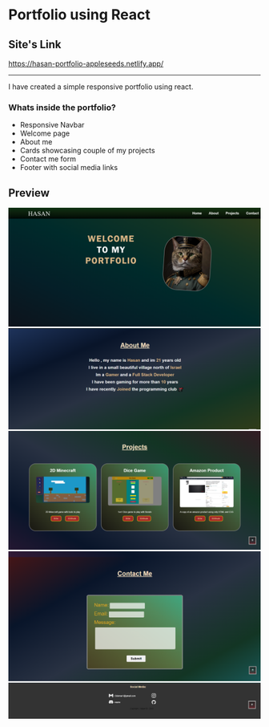 # Portfolio using React

## Site's Link

https://hasan-portfolio-appleseeds.netlify.app/

---

I have created a simple responsive portfolio using react.

### Whats inside the portfolio?

- Responsive Navbar
- Welcome page
- About me
- Cards showcasing couple of my projects
- Contact me form
- Footer with social media links

## Preview

![Alt text](preview-of-my-page/image.png)
![Alt text](./preview-of-my-page/image-1.png)
![Alt text](./preview-of-my-page/image-2.png)
![Alt text](./preview-of-my-page/image-3.png)
![Alt text](./preview-of-my-page/image-4.png)

